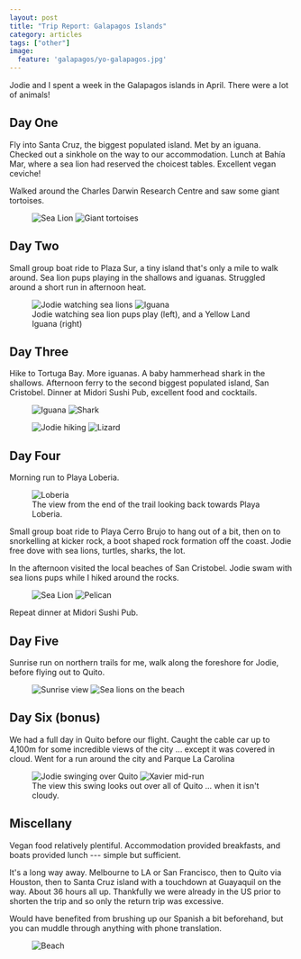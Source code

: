 ```yaml
---
layout: post
title: "Trip Report: Galapagos Islands"
category: articles
tags: ["other"]
image:
  feature: 'galapagos/yo-galapagos.jpg'
---
```


Jodie and I spent a week in the Galapagos islands in April. There were a lot of animals!

## Day One

Fly into Santa Cruz, the biggest populated island. Met by an iguana. Checked out a sinkhole on the way to our accommodation. Lunch at Bahía Mar, where a sea lion had reserved the choicest tables. Excellent vegan ceviche!

Walked around the Charles Darwin Research Centre and saw some giant tortoises.

<figure class='image-strip-1-to-2'>
  <img src="/images/galapagos/sea-lion-reservation.jpg" alt="Sea Lion" />
  <img src="/images/galapagos/tortoises.jpg" alt="Giant tortoises" />
</figure>


## Day Two

Small group boat ride to Plaza Sur, a tiny island that's only a mile to walk around. Sea lion pups playing in the shallows and iguanas. Struggled around a short run in afternoon heat.

<figure class='image-strip'>
  <img src="/images/galapagos/plaza-sur-jodie.jpg" alt="Jodie watching sea lions" />
  <img src="/images/galapagos/plaza-sur-iguana.jpg" alt="Iguana" />
  <figcaption>Jodie watching sea lion pups play (left), and a Yellow Land Iguana (right)</figcaption>
</figure>

## Day Three

Hike to Tortuga Bay. More iguanas. A baby hammerhead shark in the shallows. Afternoon ferry to the second biggest populated island, San Cristobel. Dinner at Midori Sushi Pub, excellent food and cocktails.

<figure class='image-strip'>
  <img src="/images/galapagos/tortuga-bay-iguana.jpg" alt="Iguana" />
  <img src="/images/galapagos/tortuga-bay-shark.jpg" alt="Shark" />
</figure>

<figure class='image-strip-1-to-2'>
  <img src="/images/galapagos/tortuga-bay-hike.jpg" alt="Jodie hiking" />
  <img src="/images/galapagos/tortuga-bay-lizard.jpg" alt="Lizard" />
</figure>

## Day Four

Morning run to Playa Loberia.

<figure>
  <img src="/images/galapagos/loberia.jpg" alt="Loberia" />
  <figcaption>The view from the end of the trail looking back towards Playa Loberia.</figcaption>
</figure>

Small group boat ride to Playa Cerro Brujo to hang out of a bit, then on to snorkelling at kicker rock, a boot shaped rock formation off the coast. Jodie free dove with sea lions, turtles, sharks, the lot.

<x-youtube href="https://www.youtube.com/watch?v=9ZQZ-NXxhHk">
</x-youtube>

In the afternoon visited the local beaches of San Cristobel. Jodie swam with sea lions pups while I hiked around the rocks.

<figure class='image-strip-2-to-1'>
  <img src="/images/galapagos/sc-sea-lion.jpg" alt="Sea Lion" />
  <img src="/images/galapagos/sc-pelican.jpg" alt="Pelican" />
</figure>

Repeat dinner at Midori Sushi Pub.

## Day Five

Sunrise run on northern trails for me, walk along the foreshore for Jodie, before flying out to Quito.

<figure class='image-strip'>
  <img src="/images/galapagos/sc-sunrise.jpg" alt="Sunrise view" />
  <img src="/images/galapagos/sc-beach.jpg" alt="Sea lions on the beach" />
</figure>

## Day Six (bonus)

We had a full day in Quito before our flight. Caught the cable car up to 4,100m for some incredible views of the city ... except it was covered in cloud. Went for a run around the city and Parque La Carolina

<figure class='image-strip'>
  <img src="/images/galapagos/quito-jodie.jpg" alt="Jodie swinging over Quito" />
  <img src="/images/galapagos/quito-xavier.jpg" alt="Xavier mid-run" />

  <figcaption>The view this swing looks out over all of Quito ... when it isn't cloudy.</figcaption>
</figure>

## Miscellany

Vegan food relatively plentiful. Accommodation provided breakfasts, and boats
provided lunch --- simple but sufficient.

It's a long way away. Melbourne to LA or San Francisco, then to Quito via
Houston, then to Santa Cruz island with a touchdown at Guayaquil on the way.
About 36 hours all up. Thankfully we were already in the US prior to shorten
the trip and so only the return trip was excessive.

Would have benefited from brushing up our Spanish a bit beforehand, but you can
muddle through anything with phone translation.

<figure>
<img src="/images/galapagos/beach.jpg" alt="Beach" />
</figure>
